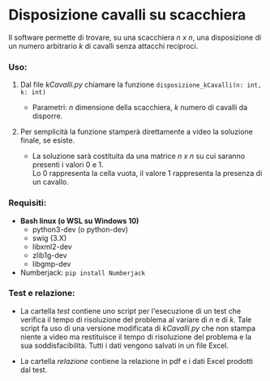 # Disposizione cavalli su scacchiera

Il software permette di trovare, su una scacchiera *n x n*, una disposizione di un numero arbitrario *k* di cavalli senza attacchi reciproci.

### Uso:

1.  Dal file *kCavalli.py* chiamare la funzione `disposizione_kCavalli(n: int, k: int)`

    *  Parametri: *n* dimensione della scacchiera, *k* numero di cavalli da disporre.

2.  Per semplicità la funzione stamperà direttamente a video la soluzione finale, se esiste.

    *  La soluzione sarà costituita da una matrice *n x n* su cui saranno presenti i valori 0 e 1.\
    Lo 0 rappresenta la cella vuota, il valore 1 rappresenta la presenza di un cavallo.
 
 ### Requisiti:
 
 * **Bash linux (o WSL su Windows 10)**
    * python3-dev (o python-dev)
    * swig (3.X)
    * libxml2-dev
    * zlib1g-dev
    * libgmp-dev
 * Numberjack: `pip install Numberjack`
 
 ### Test e relazione:
 
 * La cartella *test* contiene uno script per l'esecuzione di un test che verifica il tempo di risoluzione del problema al variare di *n* e di *k*. Tale script fa uso di una versione modificata di *kCavalli.py* che non stampa niente a video ma restituisce il tempo di risoluzione del problema e la sua soddisfacibilità. Tutti i dati vengono salvati in un file Excel.
 
 * La cartella *relazione* contiene la relazione in pdf e i dati Excel prodotti dal test.
 